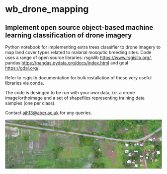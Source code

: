 # wb_drone_mapping
## Implement open source object-based machine learning classification of drone imagery
Python notebook for implementing extra trees classifier to drone imagery to map land cover types related to malarial mosqutio breeding sites. Code uses a range of open source libraries: rsgislib https://www.rsgislib.org/, pandas https://pandas.pydata.org/docs/index.html and gdal https://gdal.org/. 

Refer to rsgislib documentation for bulk installation of these very useful libraries via conda.

The code is desinged to be run with your own data, i.e. a drone image/orthoimage and a set of shapefiles representing training data samples (one per class).

Contact ajh13@aber.ac.uk for any queries.

![alt text](https://github.com/ajhardy13/wb_drone_mapping/blob/main/image.png?raw=true)
